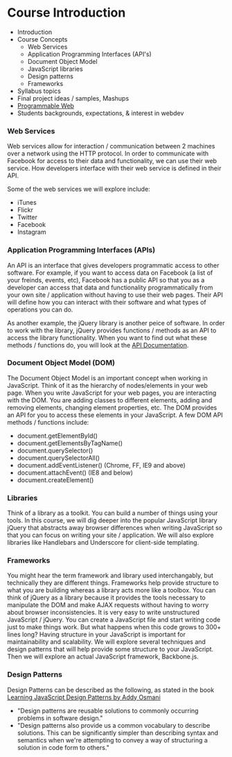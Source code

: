 Course Introduction
===================

* Introduction
* Course Concepts
	* Web Services
	* Application Programming Interfaces (API's)
  * Document Object Model 
  * JavaScript libraries
  * Design patterns
  * Frameworks
* Syllabus topics
* Final project ideas / samples, Mashups
 * [Programmable Web](http://www.programmableweb.com/) 
* Students backgrounds, expectations, & interest in webdev

### Web Services
Web services allow for interaction / communication between 2 machines over a network using the HTTP protocol. 
In order to communicate with Facebook for access to their data and functionality, we can use their web service. How developers interface with their web service is defined in their API.

Some of the web services we will explore include:

* iTunes
* Flickr
* Twitter
* Facebook
* Instagram

### Application Programming Interfaces (APIs)
An API is an interface that gives developers programmatic access to other software. For example, if you want to access
data on Facebook (a list of your freinds, events, etc), Facebook has a public API so that you as a developer 
can access that data and functionality programmatically from your own site / application without having to use their
web pages. Their API will define how you can interact with their software and what types of operations you can do.

As another example, the jQuery library is another peice of software. In order to work with the library, jQuery provides
functions / methods as an API to access the library functionality. When you want to find out what these methods / functions do, you will look at the [API Documentation](http://api.jquery.com/).

### Document Object Model (DOM)
The Document Object Model is an important concept when working in JavaScript. Think of it as the hierarchy of 
nodes/elements in your web page. When you write JavaScript for your web pages, you are interacting with the DOM. You
are adding classes to different elements, adding and removing elements, changing element properties, etc. The DOM provides an API
for you to access these elements in your JavaScript. A few DOM API methods / functions include:

* document.getElementById()
* document.getElementsByTagName()
* document.querySelector()
* document.querySelectorAll()
* document.addEventListener() (Chrome, FF, IE9 and above)
* document.attachEvent() (IE8 and below)
* document.createElement()

### Libraries
Think of a library as a toolkit. You can build a number of things using your tools. In this course, 
we will dig deeper into the popular JavaScript library jQuery that abstracts away browser differences when writing
JavaScript so that you can focus on writing your site / application. We will also explore libraries like Handlebars
and Underscore for client-side templating.

### Frameworks
You might hear the term framework and library used interchangably, but technically they are different things. Frameworks help provide structure to what you are building whereas a library acts more like a toolbox. You can think of jQuery as a library because it provides the tools necessary to manipulate the DOM and make AJAX requests without having to worry about browser inconsistencies. It is very easy to write unstructured JavaScript / jQuery. You can create a JavaScript file and start writing code just to make things work. But what happens when this code grows to 300+ lines long? Having structure in your JavaScript is important for maintainability and scalability. We will explore several techniques and design patterns that will help provide some structure to your JavaScript. Then we will explore an actual JavaScript framework, Backbone.js.

### Design Patterns
Design Patterns can be described as the following, as stated in the book [Learning JavaScript Design Patterns by Addy Osmani]((http://addyosmani.com/resources/essentialjsdesignpatterns/book/))

* "Design patterns are reusable solutions to commonly occurring problems in software design."
* "Design patterns also provide us a common vocabulary to describe solutions. This can be significantly simpler than describing syntax and semantics when we're attempting to convey a way of structuring a solution in code form to others."




